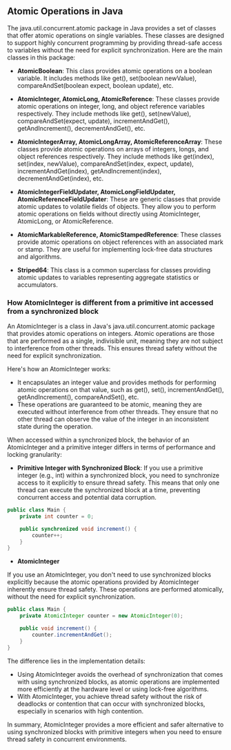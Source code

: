 ## Atomic Operations in Java

The java.util.concurrent.atomic package in Java provides a set of classes that offer atomic operations on single
variables. These classes are designed to support highly concurrent programming by providing thread-safe access to
variables without the need for explicit synchronization. Here are the main classes in this package:

- **AtomicBoolean**:
  This class provides atomic operations on a boolean variable. It includes methods like get(), set(boolean newValue),
  compareAndSet(boolean expect, boolean update), etc.

- **AtomicInteger, AtomicLong, AtomicReference**:
  These classes provide atomic operations on integer, long, and object reference variables respectively. They include
  methods like get(), set(newValue), compareAndSet(expect, update), incrementAndGet(), getAndIncrement(),
  decrementAndGet(), etc.

- **AtomicIntegerArray, AtomicLongArray, AtomicReferenceArray**:
  These classes provide atomic operations on arrays of integers, longs, and object references respectively. They include
  methods like get(index), set(index, newValue), compareAndSet(index, expect, update), incrementAndGet(index),
  getAndIncrement(index), decrementAndGet(index), etc.

- **AtomicIntegerFieldUpdater, AtomicLongFieldUpdater, AtomicReferenceFieldUpdater**:
  These are generic classes that provide atomic updates to volatile fields of objects. They allow you to perform atomic
  operations on fields without directly using AtomicInteger, AtomicLong, or AtomicReference.

- **AtomicMarkableReference, AtomicStampedReference**:
  These classes provide atomic operations on object references with an associated mark or stamp. They are useful for
  implementing lock-free data structures and algorithms.

- **Striped64**:
  This class is a common superclass for classes providing atomic updates to variables representing aggregate statistics
  or accumulators.

### How AtomicInteger is different from a primitive int accessed from a synchronized block

An AtomicInteger is a class in Java's java.util.concurrent.atomic package that provides atomic operations on integers.
Atomic operations are those that are performed as a single, indivisible unit, meaning they are not subject to
interference from other threads. This ensures thread safety without the need for explicit synchronization.

Here's how an AtomicInteger works:

- It encapsulates an integer value and provides methods for performing atomic operations on that value, such as get(),
  set(), incrementAndGet(), getAndIncrement(), compareAndSet(), etc.
- These operations are guaranteed to be atomic, meaning they are executed without interference from other threads.
  They ensure that no other thread can observe the value of the integer in an inconsistent state during the operation.

When accessed within a synchronized block, the behavior of an AtomicInteger and a primitive integer differs in terms of
performance and locking granularity:

- **Primitive Integer with Synchronized Block**:
  If you use a primitive integer (e.g., int) within a synchronized block, you need to synchronize access to it
  explicitly to ensure thread safety. This means that only one thread can execute the synchronized block at a time,
  preventing concurrent access and potential data corruption.

```java
public class Main {
    private int counter = 0;

    public synchronized void increment() {
        counter++;
    }
}
```

- **AtomicInteger**

If you use an AtomicInteger, you don't need to use synchronized blocks explicitly because the atomic operations
provided by AtomicInteger inherently ensure thread safety. These operations are performed atomically, without the need
for explicit synchronization.

```java
public class Main {
    private AtomicInteger counter = new AtomicInteger(0);

    public void increment() {
        counter.incrementAndGet();
    }
}
```

The difference lies in the implementation details:

- Using AtomicInteger avoids the overhead of synchronization that comes with using synchronized blocks, as atomic
  operations are implemented more efficiently at the hardware level or using lock-free algorithms.
- With AtomicInteger, you achieve thread safety without the risk of deadlocks or contention that can occur with
  synchronized blocks, especially in scenarios with high contention.

In summary, AtomicInteger provides a more efficient and safer alternative to using synchronized blocks with primitive
integers when you need to ensure thread safety in concurrent environments.